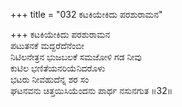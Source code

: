 +++
title = "032 ಕಟಕಿಯೇಕಿದು ಪರಶುರಾಮನ"

+++
ಕಟಕಿಯೇಕಿದು ಪರಶುರಾಮನ  
ಪಟುತನಕೆ ಮದ್ದರೆದೆನೆಂಬೀ  
ನಿಟಿಲನೇತ್ರನ ಭುಜಬಲಕೆ ಸಮಜೋಳಿ ಗಡ ನೀವು  
ಕುಟಿಲ ಭಣಿತೆಯನರಿಯೆನಿದರೊಳು  
ಭಟರು ನೀವಹುದೆನ್ನ ಶರ ಸಂ  
ಘಟನವನು ಚಿತ್ತಯಿಸಿಯೆಂದನು ಪಾರ್ಥ ನಸುನಗುತ     ॥32॥